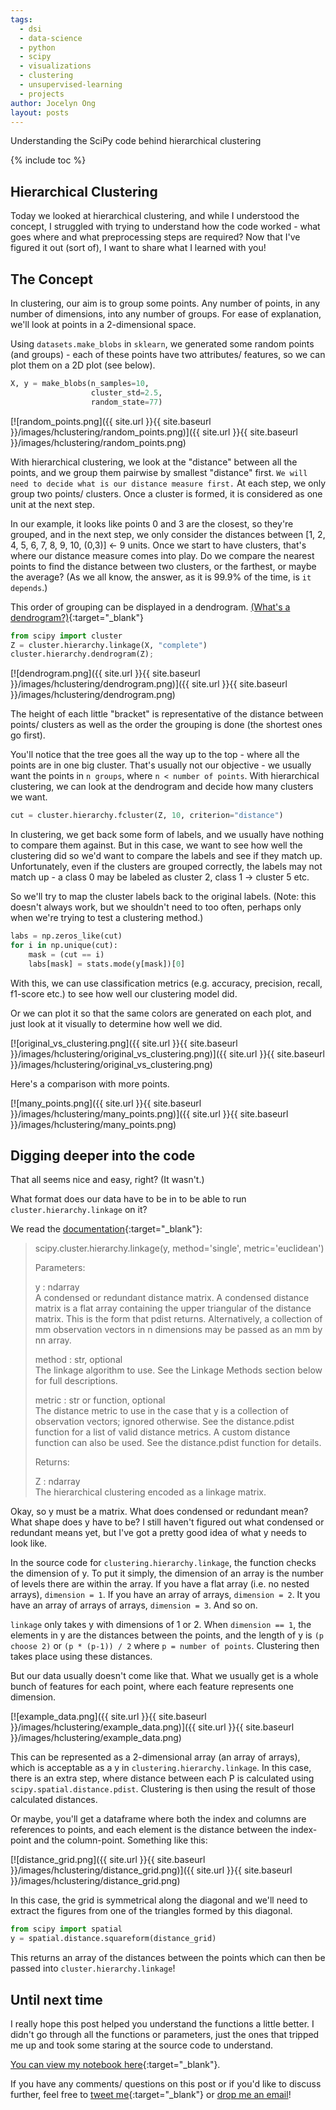 ```yaml
---
tags:
  - dsi
  - data-science
  - python
  - scipy
  - visualizations
  - clustering
  - unsupervised-learning
  - projects
author: Jocelyn Ong
layout: posts
---
```

Understanding the SciPy code behind hierarchical clustering

{% include toc %}

## Hierarchical Clustering
Today we looked at hierarchical clustering, and while I understood the concept, I struggled with trying to understand how the code worked - what goes where and what preprocessing steps are required? Now that I've figured it out (sort of), I want to share what I learned with you!

## The Concept
In clustering, our aim is to group some points. Any number of points, in any number of dimensions, into any number of groups. For ease of explanation, we'll look at points in a 2-dimensional space.

Using `datasets.make_blobs` in `sklearn`, we generated some random points (and groups) - each of these points have two attributes/ features, so we can plot them on a 2D plot (see below).

```python
X, y = make_blobs(n_samples=10,
                  cluster_std=2.5,
                  random_state=77)
```

[![random_points.png]({{ site.url }}{{ site.baseurl }}/images/hclustering/random_points.png)]({{ site.url }}{{ site.baseurl }}/images/hclustering/random_points.png)

With hierarchical clustering, we look at the "distance" between all the points, and we group them pairwise by smallest "distance" first. `We will need to decide what is our distance measure first.` At each step, we only group two points/ clusters. Once a cluster is formed, it is considered as one unit at the next step.

In our example, it looks like points 0 and 3 are the closest, so they're grouped, and in the next step, we only consider the distances between [1, 2, 4, 5, 6, 7, 8, 9, 10, (0,3)] <- 9 units. Once we start to have clusters, that's where our distance measure comes into play. Do we compare the nearest points to find the distance between two clusters, or the farthest, or maybe the average? (As we all know, the answer, as it is 99.9% of the time, is `it depends`.)

This order of grouping can be displayed in a dendrogram. [(What's a dendrogram?)](https://en.wikipedia.org/wiki/Dendrogram){:target="_blank"}

```python
from scipy import cluster
Z = cluster.hierarchy.linkage(X, "complete")
cluster.hierarchy.dendrogram(Z);
```

[![dendrogram.png]({{ site.url }}{{ site.baseurl }}/images/hclustering/dendrogram.png)]({{ site.url }}{{ site.baseurl }}/images/hclustering/dendrogram.png)

The height of each little "bracket" is representative of the distance between points/ clusters as well as the order the grouping is done (the shortest ones go first).

You'll notice that the tree goes all the way up to the top - where all the points are in one big cluster. That's usually not our objective - we usually want the points in `n groups`, where `n < number of points`. With hierarchical clustering, we can look at the dendrogram and decide how many clusters we want.

```python
cut = cluster.hierarchy.fcluster(Z, 10, criterion="distance")
```

In clustering, we get back some form of labels, and we usually have nothing to compare them against. But in this case, we want to see how well the clustering did so we'd want to compare the labels and see if they match up. Unfortunately, even if the clusters are grouped correctly, the labels may not match up - a class 0 may be labeled as cluster 2, class 1 -> cluster 5 etc.

So we'll try to map the cluster labels back to the original labels. (Note: this doesn't always work, but we shouldn't need to too often, perhaps only when we're trying to test a clustering method.)

```python
labs = np.zeros_like(cut)
for i in np.unique(cut):
    mask = (cut == i)
    labs[mask] = stats.mode(y[mask])[0]
```

With this, we can use classification metrics (e.g. accuracy, precision, recall, f1-score etc.) to see how well our clustering model did.

Or we can plot it so that the same colors are generated on each plot, and just look at it visually to determine how well we did.

[![original_vs_clustering.png]({{ site.url }}{{ site.baseurl }}/images/hclustering/original_vs_clustering.png)]({{ site.url }}{{ site.baseurl }}/images/hclustering/original_vs_clustering.png)

Here's a comparison with more points.

[![many_points.png]({{ site.url }}{{ site.baseurl }}/images/hclustering/many_points.png)]({{ site.url }}{{ site.baseurl }}/images/hclustering/many_points.png)

## Digging deeper into the code
That all seems nice and easy, right? (It wasn't.)

What format does our data have to be in to be able to run `cluster.hierarchy.linkage` on it?

We read the [documentation](https://docs.scipy.org/doc/scipy-0.18.1/reference/generated/scipy.cluster.hierarchy.linkage.html){:target="_blank"}:

> scipy.cluster.hierarchy.linkage(y, method='single', metric='euclidean')
>
> Parameters:  
>
> y : ndarray  
> A condensed or redundant distance matrix. A condensed distance matrix is a flat array containing the upper triangular of the distance matrix. This is the form that pdist returns. Alternatively, a collection of mm observation vectors in n dimensions may be passed as an mm by nn array.
>
> method : str, optional  
> The linkage algorithm to use. See the Linkage Methods section below for full descriptions.
>
> metric : str or function, optional  
> The distance metric to use in the case that y is a collection of observation vectors; ignored otherwise. See the distance.pdist function for a list of valid distance metrics. A custom distance function can also be used. See the distance.pdist function for details.
>
> Returns:
>
> Z : ndarray  
>The hierarchical clustering encoded as a linkage matrix.

Okay, so y must be a matrix. What does condensed or redundant mean? What shape does y have to be? I still haven't figured out what condensed or redundant means yet, but I've got a pretty good idea of what y needs to look like.

In the source code for `clustering.hierarchy.linkage`, the function checks the dimension of y. To put it simply, the dimension of an array is the number of levels there are within the array. If you have a flat array (i.e. no nested arrays), `dimension = 1`. If you have an array of arrays, `dimension = 2`. It you have an array of arrays of arrays, `dimension = 3`. And so on.

`linkage` only takes y with dimensions of 1 or 2. When `dimension == 1`, the elements in y are the distances between the points, and the length of y is `(p choose 2)` or `(p * (p-1)) / 2` where `p = number of points`. Clustering then takes place using these distances.

But our data usually doesn't come like that. What we usually get is a whole bunch of features for each point, where each feature represents one dimension.

[![example_data.png]({{ site.url }}{{ site.baseurl }}/images/hclustering/example_data.png)]({{ site.url }}{{ site.baseurl }}/images/hclustering/example_data.png)

This can be represented as a 2-dimensional array (an array of arrays), which is acceptable as a y in `clustering.hierarchy.linkage`. In this case, there is an extra step, where distance between each P is calculated using `scipy.spatial.distance.pdist`. Clustering is then using the result of those calculated distances.

Or maybe, you'll get a dataframe where both the index and columns are references to points, and each element is the distance between the index-point and the column-point. Something like this:

[![distance_grid.png]({{ site.url }}{{ site.baseurl }}/images/hclustering/distance_grid.png)]({{ site.url }}{{ site.baseurl }}/images/hclustering/distance_grid.png)

In this case, the grid is symmetrical along the diagonal and we'll need to extract the figures from one of the triangles formed by this diagonal.

```python
from scipy import spatial
y = spatial.distance.squareform(distance_grid)
```

This returns an array of the distances between the points which can then be passed into `cluster.hierarchy.linkage`!

## Until next time
I really hope this post helped you understand the functions a little better. I didn't go through all the functions or parameters, just the ones that tripped me up and took some staring at the source code to understand.

[You can view my notebook here](https://github.com/jocelyn-ong/data-science-projects/blob/master/others/hierarchical-clustering.ipynb){:target="_blank"}.

If you have any comments/ questions on this post or if you'd like to discuss further, feel free to [tweet me](https://twitter.com/intent/tweet?text=@joce_ong){:target="_blank"} or [drop me an email](mailto:ongjoce@gmail.com)!
